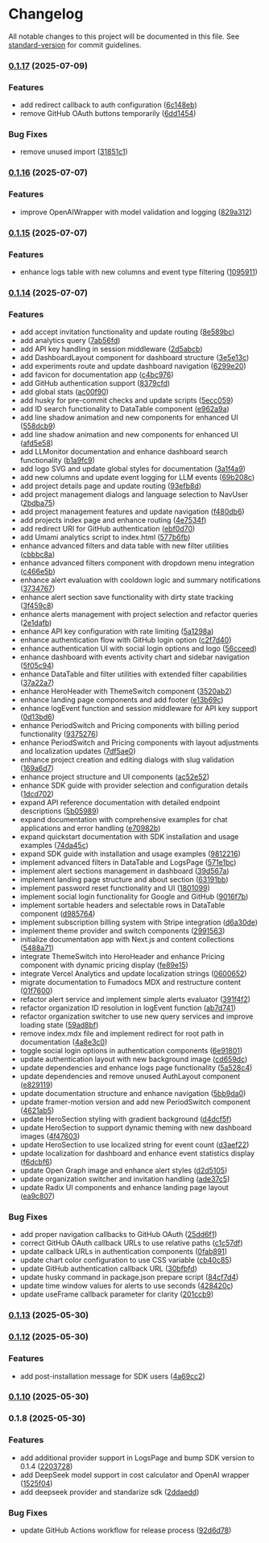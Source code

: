 # Changelog

All notable changes to this project will be documented in this file. See [standard-version](https://github.com/conventional-changelog/standard-version) for commit guidelines.

### [0.1.17](https://github.com/agusgarcia3007/LLMonitor/compare/v0.1.16...v0.1.17) (2025-07-09)


### Features

* add redirect callback to auth configuration ([6c148eb](https://github.com/agusgarcia3007/LLMonitor/commit/6c148eb7ac4ef9b36c7da13325e8f929e76f36be))
* remove GitHub OAuth buttons temporarily ([6dd1454](https://github.com/agusgarcia3007/LLMonitor/commit/6dd145419081da8df47bb3c5c016a8d740fbadaa))


### Bug Fixes

* remove unused import ([31851c1](https://github.com/agusgarcia3007/LLMonitor/commit/31851c182029084bd91f216af493133d49f5975d))

### [0.1.16](https://github.com/agusgarcia3007/LLMonitor/compare/v0.1.15...v0.1.16) (2025-07-07)


### Features

* improve OpenAIWrapper with model validation and logging ([829a312](https://github.com/agusgarcia3007/LLMonitor/commit/829a312dc9f78f00e6437314818b27ad5dd365ae))

### [0.1.15](https://github.com/agusgarcia3007/LLMonitor/compare/v0.1.14...v0.1.15) (2025-07-07)


### Features

* enhance logs table with new columns and event type filtering ([1095911](https://github.com/agusgarcia3007/LLMonitor/commit/1095911d9ab72348af9d95682fa63baf37922331))

### [0.1.14](https://github.com/agusgarcia3007/LLMonitor/compare/v0.1.13...v0.1.14) (2025-07-07)


### Features

* add accept invitation functionality and update routing ([8e589bc](https://github.com/agusgarcia3007/LLMonitor/commit/8e589bc05f9723524bff939adb109401ea1651f5))
* add analytics query ([7ab56fd](https://github.com/agusgarcia3007/LLMonitor/commit/7ab56fd371ca01435632bd37c95bbc816cde980c))
* add API key handling in session middleware ([2d5abcb](https://github.com/agusgarcia3007/LLMonitor/commit/2d5abcb3a506a16828fda11eea9c05f684a3003b))
* add DashboardLayout component for dashboard structure ([3e5e13c](https://github.com/agusgarcia3007/LLMonitor/commit/3e5e13c279ed607bcbe06075090f586d85f1de4f))
* add experiments route and update dashboard navigation ([6299e20](https://github.com/agusgarcia3007/LLMonitor/commit/6299e209939874acde262cbc43c3b7c6eb647d74))
* add favicon for documentation app ([c4bc976](https://github.com/agusgarcia3007/LLMonitor/commit/c4bc97668910607bcaf28623b5830d261a33e143))
* add GitHub authentication support ([8379cfd](https://github.com/agusgarcia3007/LLMonitor/commit/8379cfd1886636e1f74536a4cc8acf97b8d00d8f))
* add global stats ([ac00f90](https://github.com/agusgarcia3007/LLMonitor/commit/ac00f90817395c9e26823105b619ec5c1156e33f))
* add husky for pre-commit checks and update scripts ([5ecc059](https://github.com/agusgarcia3007/LLMonitor/commit/5ecc059f076811b8cf1df543a56871e25cd91d8d))
* add ID search functionality to DataTable component ([e962a9a](https://github.com/agusgarcia3007/LLMonitor/commit/e962a9a0290b13bf356d00f9879d3f1081ee520a))
* add line shadow animation and new components for enhanced UI ([558dcb9](https://github.com/agusgarcia3007/LLMonitor/commit/558dcb95636ba55739cd874057bef53e3fa0598a))
* add line shadow animation and new components for enhanced UI ([afd5e58](https://github.com/agusgarcia3007/LLMonitor/commit/afd5e58ba692b5ae785efb145a4de3b62228daa1))
* add LLMonitor documentation and enhance dashboard search functionality ([b1a9fc9](https://github.com/agusgarcia3007/LLMonitor/commit/b1a9fc9b9a4e8f632e281a5d2b97ca11c2a3b394))
* add logo SVG and update global styles for documentation ([3a1f4a9](https://github.com/agusgarcia3007/LLMonitor/commit/3a1f4a978fe95caca60a491a54ca68176f6605f2))
* add new columns and update event logging for LLM events ([69b208c](https://github.com/agusgarcia3007/LLMonitor/commit/69b208ceffc50a6ab4e0e52fe912adfd050bc419))
* add project details page and update routing ([93efb8d](https://github.com/agusgarcia3007/LLMonitor/commit/93efb8de50083c314648fbb9f2348f3fdcc248ef))
* add project management dialogs and language selection to NavUser ([2bdba75](https://github.com/agusgarcia3007/LLMonitor/commit/2bdba75273ea2681f849fca5a79907f950fe94ca))
* add project management features and update navigation ([f480db6](https://github.com/agusgarcia3007/LLMonitor/commit/f480db64bb4d69ac0a1cbb81293af207011ef22e))
* add projects index page and enhance routing ([4e7534f](https://github.com/agusgarcia3007/LLMonitor/commit/4e7534f4d6d30a0199a23e8276f6fe87e29dbab8))
* add redirect URI for GitHub authentication ([ebf0d70](https://github.com/agusgarcia3007/LLMonitor/commit/ebf0d708063cb97a02cd2d6306a9e2162b930643))
* add Umami analytics script to index.html ([577b6fb](https://github.com/agusgarcia3007/LLMonitor/commit/577b6fbc668d86d1f71033d9afdc809512e3a6b2))
* enhance advanced filters and data table with new filter utilities ([cbbbc8a](https://github.com/agusgarcia3007/LLMonitor/commit/cbbbc8ac5f40077c475d9978034df7e5a9fc5561))
* enhance advanced filters component with dropdown menu integration ([c466e5b](https://github.com/agusgarcia3007/LLMonitor/commit/c466e5b836358179393c51de6cb2c60895321d80))
* enhance alert evaluation with cooldown logic and summary notifications ([3734767](https://github.com/agusgarcia3007/LLMonitor/commit/37347674caae6581ec90f474565fb7b79ef84b5d))
* enhance alert section save functionality with dirty state tracking ([3f459c8](https://github.com/agusgarcia3007/LLMonitor/commit/3f459c87abf27bf2a365b42bacb3539244b8a2f8))
* enhance alerts management with project selection and refactor queries ([2e1dafb](https://github.com/agusgarcia3007/LLMonitor/commit/2e1dafb75178aa53b9f074cd05fabd16d9c5bf25))
* enhance API key configuration with rate limiting ([5a1298a](https://github.com/agusgarcia3007/LLMonitor/commit/5a1298a24b40091929b0422fd6dd0e953f437966))
* enhance authentication flow with GitHub login option ([c2f7d40](https://github.com/agusgarcia3007/LLMonitor/commit/c2f7d40ede5b7d3b5a2d5a9296e0a20eee1004d1))
* enhance authentication UI with social login options and logo ([56cceed](https://github.com/agusgarcia3007/LLMonitor/commit/56cceed48f37c4568d8905979fa2fb7b37bceb61))
* enhance dashboard with events activity chart and sidebar navigation ([5f05c94](https://github.com/agusgarcia3007/LLMonitor/commit/5f05c940e99732153c7d6c82013d1728dc49608b))
* enhance DataTable and filter utilities with extended filter capabilities ([37a22a7](https://github.com/agusgarcia3007/LLMonitor/commit/37a22a746a898089088d52237e01e2bff8057ca8))
* enhance HeroHeader with ThemeSwitch component ([3520ab2](https://github.com/agusgarcia3007/LLMonitor/commit/3520ab2fbe28c2bfb71dafa4a5223cbb89afce10))
* enhance landing page components and add footer ([e13b69c](https://github.com/agusgarcia3007/LLMonitor/commit/e13b69c54099575776ac42b5c697203a1e3f9cde))
* enhance logEvent function and session middleware for API key support ([0d13bd6](https://github.com/agusgarcia3007/LLMonitor/commit/0d13bd69370fe1514f52dff5053aab9a9ef8b5c6))
* enhance PeriodSwitch and Pricing components with billing period functionality ([9375276](https://github.com/agusgarcia3007/LLMonitor/commit/9375276c197e88ddf4e3caf6e8b5bf0067bcfa08))
* enhance PeriodSwitch and Pricing components with layout adjustments and localization updates ([7df5ae0](https://github.com/agusgarcia3007/LLMonitor/commit/7df5ae0a3feae8863ebedd4d32ad539c99430e48))
* enhance project creation and editing dialogs with slug validation ([169a6d7](https://github.com/agusgarcia3007/LLMonitor/commit/169a6d7b764afec5abf7fb71345b8ae578b80100))
* enhance project structure and UI components ([ac52e52](https://github.com/agusgarcia3007/LLMonitor/commit/ac52e52ddb2beb84887f7eb2de628f49c74b95bf))
* enhance SDK guide with provider selection and configuration details ([1dcd702](https://github.com/agusgarcia3007/LLMonitor/commit/1dcd702bf9a6d8dab057a91785210f9495dff17e))
* expand API reference documentation with detailed endpoint descriptions ([5b05989](https://github.com/agusgarcia3007/LLMonitor/commit/5b059890294046ef12c9f288798d052670c63255))
* expand documentation with comprehensive examples for chat applications and error handling ([e70982b](https://github.com/agusgarcia3007/LLMonitor/commit/e70982b58f86418b4a52963c438112c819adf893))
* expand quickstart documentation with SDK installation and usage examples ([74da45c](https://github.com/agusgarcia3007/LLMonitor/commit/74da45c2bcf7799643e321d271d9da908e872ec3))
* expand SDK guide with installation and usage examples ([9812216](https://github.com/agusgarcia3007/LLMonitor/commit/98122166727e8f92aa1501f0aa50462bf57203c3))
* implement advanced filters in DataTable and LogsPage ([571e1bc](https://github.com/agusgarcia3007/LLMonitor/commit/571e1bce3d5a6969ede83b5fab524a25c797e6ad))
* implement alert sections management in dashboard ([39d567a](https://github.com/agusgarcia3007/LLMonitor/commit/39d567a69d553af37fdb8cc4e4f567583282eb09))
* implement landing page structure and about section ([63191bb](https://github.com/agusgarcia3007/LLMonitor/commit/63191bbf8c4f84c299bae92b8db64d28068315ee))
* implement password reset functionality and UI ([1801099](https://github.com/agusgarcia3007/LLMonitor/commit/1801099555ac4838315dd0df4de8ed4811887da2))
* implement social login functionality for Google and GitHub ([9016f7b](https://github.com/agusgarcia3007/LLMonitor/commit/9016f7b0defd785e8c82a74ebcc272a4bb3eb135))
* implement sortable headers and selectable rows in DataTable component ([d985764](https://github.com/agusgarcia3007/LLMonitor/commit/d9857641dfe822c4212fd29975c616482658be26))
* implement subscription billing system with Stripe integration ([d6a30de](https://github.com/agusgarcia3007/LLMonitor/commit/d6a30de2681920076173a2142d92376c179ab594))
* implement theme provider and switch components ([2991563](https://github.com/agusgarcia3007/LLMonitor/commit/2991563dee09a23c51b0459af626696af2ebe2ad))
* initialize documentation app with Next.js and content collections ([5488a71](https://github.com/agusgarcia3007/LLMonitor/commit/5488a7190c3ad7e1a697e9d76f5019a2888a9ba7))
* integrate ThemeSwitch into HeroHeader and enhance Pricing component with dynamic pricing display ([fe89e15](https://github.com/agusgarcia3007/LLMonitor/commit/fe89e15b3b1a8ef80248f0443b5d9f24fbb5fcfe))
* integrate Vercel Analytics and update localization strings ([0600652](https://github.com/agusgarcia3007/LLMonitor/commit/060065285095f84fb3c2ab5291d4a05e7158cfa1))
* migrate documentation to Fumadocs MDX and restructure content ([01f7600](https://github.com/agusgarcia3007/LLMonitor/commit/01f7600141a836a52f5cab6ac4c848986a59777f))
* refactor alert service and implement simple alerts evaluator ([391f4f2](https://github.com/agusgarcia3007/LLMonitor/commit/391f4f2e47d109d4694c340d307204bcaf4d3238))
* refactor organization ID resolution in logEvent function ([ab7d741](https://github.com/agusgarcia3007/LLMonitor/commit/ab7d741bc79b4673cdc0d2b354dad54d050b3bff))
* refactor organization switcher to use new query services and improve loading state ([59ad8bf](https://github.com/agusgarcia3007/LLMonitor/commit/59ad8bf03856f1f201a5c117a66c3aaabb98c61a))
* remove index.mdx file and implement redirect for root path in documentation ([4a8e3c0](https://github.com/agusgarcia3007/LLMonitor/commit/4a8e3c0baef8ce7e72f8c848ece3e73fcccbeaf2))
* toggle social login options in authentication components ([6e91801](https://github.com/agusgarcia3007/LLMonitor/commit/6e918016c96fbda24a968ab05958ec8bf0ae01ed))
* update authentication layout with new background image ([cd659dc](https://github.com/agusgarcia3007/LLMonitor/commit/cd659dcb259be3f4e267861a3caee77630e14692))
* update dependencies and enhance logs page functionality ([5a528c4](https://github.com/agusgarcia3007/LLMonitor/commit/5a528c474bc7abf83c9a1e9082df430e59bedbf6))
* update dependencies and remove unused AuthLayout component ([e829119](https://github.com/agusgarcia3007/LLMonitor/commit/e8291199d819c6109d38f6f08da176fde18d5c2a))
* update documentation structure and enhance navigation ([5bb9da0](https://github.com/agusgarcia3007/LLMonitor/commit/5bb9da0c64bdc949e51eb942bb29365a4ca60fe6))
* update framer-motion version and add new PeriodSwitch component ([4621ab5](https://github.com/agusgarcia3007/LLMonitor/commit/4621ab552db9155c539c1162574cff37ca115e31))
* update HeroSection styling with gradient background ([d4dcf5f](https://github.com/agusgarcia3007/LLMonitor/commit/d4dcf5f41944942a5602734b801a1d9138d7f9be))
* update HeroSection to support dynamic theming with new dashboard images ([4f47603](https://github.com/agusgarcia3007/LLMonitor/commit/4f4760359ede9460ad369dda842f9cadd970e5e6))
* update HeroSection to use localized string for event count ([d3aef22](https://github.com/agusgarcia3007/LLMonitor/commit/d3aef22c5ecc225e84d84dfd8c5ed6babbfb4b2a))
* update localization for dashboard and enhance event statistics display ([f6dcbf6](https://github.com/agusgarcia3007/LLMonitor/commit/f6dcbf6a27ec260257396ede96a33c6caece1050))
* update Open Graph image and enhance alert styles ([d2d5105](https://github.com/agusgarcia3007/LLMonitor/commit/d2d5105e043b6d92c24b6b7a6397564ceb89c933))
* update organization switcher and invitation handling ([ade37c5](https://github.com/agusgarcia3007/LLMonitor/commit/ade37c5bcd870376d5bb391253d8466bd406d1f5))
* update Radix UI components and enhance landing page layout ([ea9c807](https://github.com/agusgarcia3007/LLMonitor/commit/ea9c807689b4323970cf6d4c466af1b72a80202a))


### Bug Fixes

* add proper navigation callbacks to GitHub OAuth ([25dd6f1](https://github.com/agusgarcia3007/LLMonitor/commit/25dd6f1b5ad6b74f6105757d0ed802a07995750e))
* correct GitHub OAuth callback URLs to use relative paths ([c1c57df](https://github.com/agusgarcia3007/LLMonitor/commit/c1c57dfefecbbfe592bb1a5c60b60c24d26047ce))
* update callback URLs in authentication components ([0fab891](https://github.com/agusgarcia3007/LLMonitor/commit/0fab891342ad265f9211c9f856b616fead4c378c))
* update chart color configuration to use CSS variable ([cb40c85](https://github.com/agusgarcia3007/LLMonitor/commit/cb40c8587cfd1761c3ad004f90d97c614136ffc7))
* update GitHub authentication callback URL ([30bfbfd](https://github.com/agusgarcia3007/LLMonitor/commit/30bfbfd48ef515a8b88035f7df9349c8bed23a8b))
* update husky command in package.json prepare script ([84cf7d4](https://github.com/agusgarcia3007/LLMonitor/commit/84cf7d486db3b033a59cbc2a578a7ca0478d8b7b))
* update time window values for alerts to use seconds ([428420c](https://github.com/agusgarcia3007/LLMonitor/commit/428420c0753efbbdd3056a69f0083c3deffcbde5))
* update useFrame callback parameter for clarity ([201ccb9](https://github.com/agusgarcia3007/LLMonitor/commit/201ccb969308627c101099caf7d7ab737770e54a))

### [0.1.13](https://github.com/agusgarcia3007/LLMonitor/compare/v0.1.12...v0.1.13) (2025-05-30)

### [0.1.12](https://github.com/agusgarcia3007/LLMonitor/compare/v0.1.10...v0.1.12) (2025-05-30)


### Features

* add post-installation message for SDK users ([4a69cc2](https://github.com/agusgarcia3007/LLMonitor/commit/4a69cc26dd6242020271831fb71fa5d903332b5c))

### [0.1.10](https://github.com/agusgarcia3007/LLMonitor/compare/v0.1.8...v0.1.10) (2025-05-30)

### 0.1.8 (2025-05-30)


### Features

* add additional provider support in LogsPage and bump SDK version to 0.1.4 ([2203728](https://github.com/agusgarcia3007/LLMonitor/commit/220372831a6fa960a2a434865e10c741f79bd9fa))
* add DeepSeek model support in cost calculator and OpenAI wrapper ([1525f04](https://github.com/agusgarcia3007/LLMonitor/commit/1525f049d0edb4d449c61cd46916afcbd9a87786))
* add deepseek provider and standarize sdk ([2ddaedd](https://github.com/agusgarcia3007/LLMonitor/commit/2ddaeddea27ac76b5cb9c7e51bc7a7514d1f4cfa))


### Bug Fixes

* update GitHub Actions workflow for release process ([92d6d78](https://github.com/agusgarcia3007/LLMonitor/commit/92d6d78327306c3bea4419997232be862d042d45))
